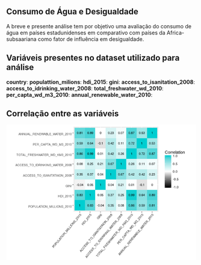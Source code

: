 
Consumo de Água e Desigualdade
------------------------------

A breve e presente análise tem por objetivo uma avaliação do consumo de água em países estadunidenses em comparativo com países da Africa-subsaariana como fator de influência em desigualdade.

Variáveis presentes no dataset utilizado para análise
-----------------------------------------------------

**country**:
**populattion\_milions**:
**hdi\_2015**:
**gini**:
**access\_to\_isanitation\_2008**:
**access\_to\_idrinking\_water\_2008**: **total\_freshwater\_wd\_2010**:
**per\_capta\_wd\_m3\_2010**:
**annual\_renewable\_water\_2010**:

Correlação entre as variáveis
-----------------------------

![](script_files/figure-markdown_github-ascii_identifiers/unnamed-chunk-2-1.png)
